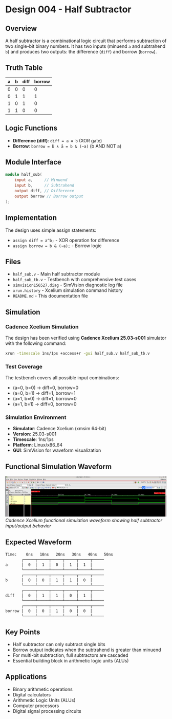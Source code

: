 # Design 004 - Half Subtractor

## Overview
A half subtractor is a combinational logic circuit that performs subtraction of two single-bit binary numbers. It has two inputs (minuend `a` and subtrahend `b`) and produces two outputs: the difference (`diff`) and borrow (`borrow`).

## Truth Table
| a | b | diff | borrow |
|---|---|------|--------|
| 0 | 0 |  0   |   0    |
| 0 | 1 |  1   |   1    |
| 1 | 0 |  1   |   0    |
| 1 | 1 |  0   |   0    |

## Logic Functions
- **Difference (diff)**: `diff = a ⊕ b` (XOR gate)
- **Borrow**: `borrow = b̄ ∧ ā = b & (~a)` (b AND NOT a)

## Module Interface
```verilog
module half_sub(
    input a,     // Minuend
    input b,     // Subtrahend  
    output diff, // Difference
    output borrow // Borrow output
);
```

## Implementation
The design uses simple assign statements:
- `assign diff = a^b;` - XOR operation for difference
- `assign borrow = b & (~a);` - Borrow logic

## Files
- `half_sub.v` - Main half subtractor module
- `half_sub_tb.v` - Testbench with comprehensive test cases
- `simvision156527.diag` - SimVision diagnostic log file
- `xrun.history` - Xcelium simulation command history
- `README.md` - This documentation file

## Simulation

### Cadence Xcelium Simulation
The design has been verified using **Cadence Xcelium 25.03-s001** simulator with the following command:
```bash
xrun -timescale 1ns/1ps +access+r -gui half_sub.v half_sub_tb.v
```

### Test Coverage
The testbench covers all possible input combinations:
- (a=0, b=0) → diff=0, borrow=0
- (a=0, b=1) → diff=1, borrow=1  
- (a=1, b=0) → diff=1, borrow=0
- (a=1, b=1) → diff=0, borrow=0

### Simulation Environment
- **Simulator**: Cadence Xcelium (xmsim 64-bit)
- **Version**: 25.03-s001
- **Timescale**: 1ns/1ps
- **Platform**: Linux/x86_64
- **GUI**: SimVision for waveform visualization

## Functional Simulation Waveform
![Half Subtractor Xcelium Simulation](xcelium_Wave_hs.png)
*Cadence Xcelium functional simulation waveform showing half subtractor input/output behavior*

## Expected Waveform
```
Time:    0ns   10ns   20ns   30ns   40ns   50ns
       ┌─────┬─────┬─────┬─────┬─────┬─────
a      │  0  │  1  │  0  │  1  │  1  │
       └─────┴─────┴─────┴─────┴─────┴─────
       ┌─────┬─────┬─────┬─────┬─────┬─────
b      │  0  │  0  │  1  │  1  │  0  │
       └─────┴─────┴─────┴─────┴─────┴─────
       ┌─────┬─────┬─────┬─────┬─────┬─────
diff   │  0  │  1  │  1  │  0  │  1  │
       └─────┴─────┴─────┴─────┴─────┴─────
       ┌─────┬─────┬─────┬─────┬─────┬─────
borrow │  0  │  0  │  1  │  0  │  0  │
       └─────┴─────┴─────┴─────┴─────┴─────
```

## Key Points
- Half subtractor can only subtract single bits
- Borrow output indicates when the subtrahend is greater than minuend
- For multi-bit subtraction, full subtractors are cascaded
- Essential building block in arithmetic logic units (ALUs)

## Applications
- Binary arithmetic operations
- Digital calculators
- Arithmetic Logic Units (ALUs)
- Computer processors
- Digital signal processing circuits
